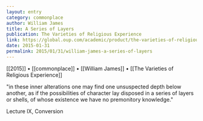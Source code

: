 ```yaml
---
layout: entry
category: commonplace
author: William James
title: A Series of Layers
publication: The Varieties of Religious Experience
link: https://global.oup.com/academic/product/the-varieties-of-religious-experience-9780199691647?cc=ca&lang=en&
date: 2015-01-31
permalink: 2015/01/31/william-james-a-series-of-layers
---
```


[[2015]] • [[commonplace]] • [[William James]] • [[The Varieties of Religious Experience]] 

"in these inner alterations one may find one unsuspected depth below another, as if the possibilities of character lay disposed in a series of layers or shells, of whose existence we have no premonitory knowledge."

Lecture IX, Conversion